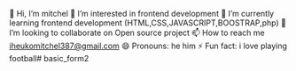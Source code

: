 👋 Hi, I’m mitchel
👀 I’m interested in frontend development
🌱 I’m currently learning frontend development (HTML,CSS,JAVASCRIPT,BOOSTRAP,php)
💞 I’m looking to collaborate on Open source project
📫 How to reach me iheukomitchel387@gmail.com
😄 Pronouns: he him
⚡ Fun fact: i love playing football# basic_form2
